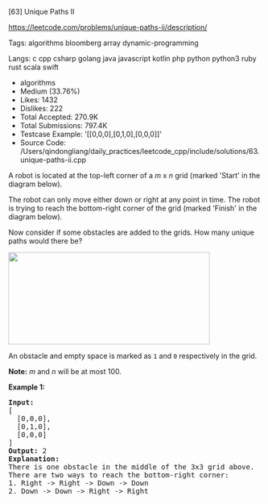 [63] Unique Paths II  

https://leetcode.com/problems/unique-paths-ii/description/

Tags:   algorithms   bloomberg   array   dynamic-programming 

Langs:  c   cpp   csharp   golang   java   javascript   kotlin   php   python   python3   ruby   rust   scala   swift 

* algorithms
* Medium (33.76%)
* Likes:    1432
* Dislikes: 222
* Total Accepted:    270.9K
* Total Submissions: 797.4K
* Testcase Example:  '[[0,0,0],[0,1,0],[0,0,0]]'
* Source Code:       /Users/qindongliang/daily_practices/leetcode_cpp/include/solutions/63.unique-paths-ii.cpp

<p>A robot is located at the top-left corner of a <em>m</em> x <em>n</em> grid (marked &#39;Start&#39; in the diagram below).</p>

<p>The robot can only move either down or right at any point in time. The robot is trying to reach the bottom-right corner of the grid (marked &#39;Finish&#39; in the diagram below).</p>

<p>Now consider if some obstacles are added to the grids. How many unique paths would there be?</p>

<p><img src="https://assets.leetcode.com/uploads/2018/10/22/robot_maze.png" style="width: 400px; height: 183px;" /></p>

<p>An obstacle and empty space is marked as <code>1</code> and <code>0</code> respectively in the grid.</p>

<p><strong>Note:</strong> <em>m</em> and <em>n</em> will be at most 100.</p>

<p><strong>Example 1:</strong></p>

<pre>
<strong>Input:
</strong>[
&nbsp; [0,0,0],
&nbsp; [0,1,0],
&nbsp; [0,0,0]
]
<strong>Output:</strong> 2
<strong>Explanation:</strong>
There is one obstacle in the middle of the 3x3 grid above.
There are two ways to reach the bottom-right corner:
1. Right -&gt; Right -&gt; Down -&gt; Down
2. Down -&gt; Down -&gt; Right -&gt; Right
</pre>

